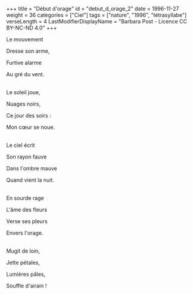 +++
title = "Début d'orage"
id = "debut_d_orage_2"
date = 1996-11-27
weight = 36
categories = ["Ciel"]
tags = ["nature", "1996", "tétrasyllabe"]
verseLength = 4
LastModifierDisplayName = "Barbara Post - Licence CC BY-NC-ND 4.0"
+++

Le mouvement

Dresse son arme,

Furtive alarme

Au gré du vent.

 \
Le soleil joue,

Nuages noirs,

Ce jour des soirs :

Mon cœur se noue.

 \
Le ciel écrit

Son rayon fauve

Dans l'ombre mauve

Quand vient la nuit.

 \
En sourde rage

L'âme des fleurs

Verse ses pleurs

Envers l'orage.

 \
Mugit de loin,

Jette pétales,

Lumières pâles,

Souffle d'airain !
